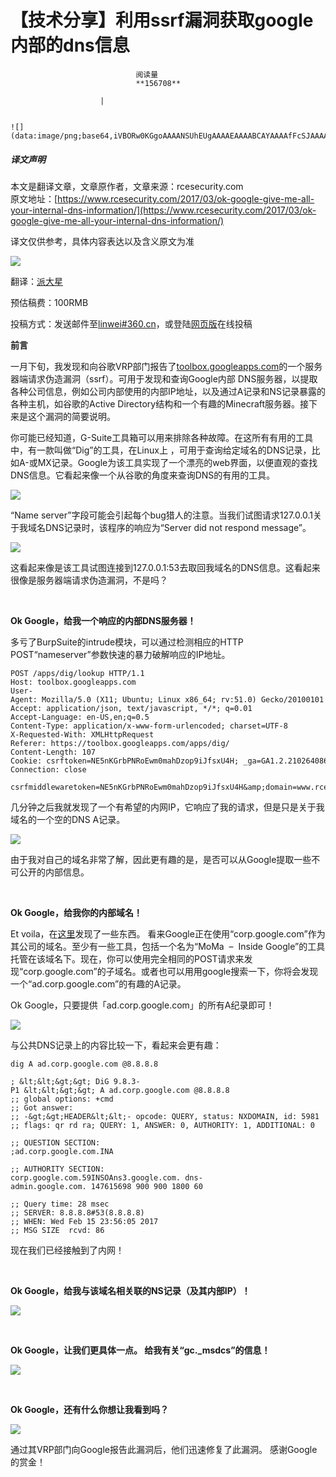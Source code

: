 
# 【技术分享】利用ssrf漏洞获取google内部的dns信息


                                阅读量   
                                **156708**
                            
                        |
                        
                                                                                                                                    ![](data:image/png;base64,iVBORw0KGgoAAAANSUhEUgAAAAEAAAABCAYAAAAfFcSJAAAAAXNSR0IArs4c6QAAAARnQU1BAACxjwv8YQUAAAAJcEhZcwAADsQAAA7EAZUrDhsAAAANSURBVBhXYzh8+PB/AAffA0nNPuCLAAAAAElFTkSuQmCC)
                                                                                            



##### 译文声明

本文是翻译文章，文章原作者，文章来源：rcesecurity.com
                                <br>原文地址：[https://www.rcesecurity.com/2017/03/ok-google-give-me-all-your-internal-dns-information/](https://www.rcesecurity.com/2017/03/ok-google-give-me-all-your-internal-dns-information/)

译文仅供参考，具体内容表达以及含义原文为准



[![](./img/85615/t01fe5a52a590e64c30.jpg)](./img/85615/t01fe5a52a590e64c30.jpg)

翻译：[派大星](http://bobao.360.cn/member/contribute?uid=1009682630)

预估稿费：100RMB

投稿方式：发送邮件至[linwei#360.cn](mailto:linwei@360.cn)，或登陆[网页版](http://bobao.360.cn/contribute/index)在线投稿



**前言**

一月下旬，我发现和向谷歌VRP部门报告了[toolbox.googleapps.com](https://toolbox.googleapps.com/)的一个服务器端请求伪造漏洞（ssrf）。可用于发现和查询Google内部 DNS服务器，以提取各种公司信息，例如公司内部使用的内部IP地址，以及通过A记录和NS记录暴露的各种主机，如谷歌的Active Directory结构和一个有趣的Minecraft服务器。接下来是这个漏洞的简要说明。

你可能已经知道，G-Suite工具箱可以用来排除各种故障。在这所有有用的工具中，有一款叫做“Dig”的工具，在Linux上 ，可用于查询给定域名的DNS记录，比如A-或MX记录。Google为该工具实现了一个漂亮的web界面，以便直观的查找DNS信息。它看起来像一个从谷歌的角度来查询DNS的有用的工具。

[![](./img/85615/t013b5d807cd3e67230.png)](./img/85615/t013b5d807cd3e67230.png)

“Name server”字段可能会引起每个bug猎人的注意。当我们试图请求127.0.0.1关于我域名DNS记录时，该程序的响应为“Server did not respond message”。

[![](./img/85615/t01d820e317dee943f3.png)](./img/85615/t01d820e317dee943f3.png)

这看起来像是该工具试图连接到127.0.0.1:53去取回我域名的DNS信息。这看起来很像是服务器端请求伪造漏洞，不是吗？

<br>

**Ok Google，给我一个响应的内部DNS服务器！**

多亏了BurpSuite的intrude模块，可以通过检测相应的HTTP　POST“nameserver”参数快速的暴力破解响应的IP地址。

```
POST /apps/dig/lookup HTTP/1.1
Host: toolbox.googleapps.com
User-Agent: Mozilla/5.0 (X11; Ubuntu; Linux x86_64; rv:51.0) Gecko/20100101 Firefox/51.0
Accept: application/json, text/javascript, */*; q=0.01
Accept-Language: en-US,en;q=0.5
Content-Type: application/x-www-form-urlencoded; charset=UTF-8
X-Requested-With: XMLHttpRequest
Referer: https://toolbox.googleapps.com/apps/dig/
Content-Length: 107
Cookie: csrftoken=NE5nKGrbPNRoEwm0mahDzop9iJfsxU4H; _ga=GA1.2.2102640869.1486420030; _gat=1
Connection: close
 
csrfmiddlewaretoken=NE5nKGrbPNRoEwm0mahDzop9iJfsxU4H&amp;domain=www.rcesecurity.com&amp;nameserver=§127.0.0.1§&amp;typ=a
```

几分钟之后我就发现了一个有希望的内网IP，它响应了我的请求，但是只是关于我域名的一个空的DNS A记录。

[![](./img/85615/t0180b609a40ee16351.png)](./img/85615/t0180b609a40ee16351.png)

由于我对自己的域名非常了解，因此更有趣的是，是否可以从Google提取一些不可公开的内部信息。

<br>

**Ok Google，给我你的内部域名！**

Et voila，在[这里](https://news.ycombinator.com/from?site=corp.google.com)发现了一些东西。 看来Google正在使用“corp.google.com”作为其公司的域名。至少有一些工具，包括一个名为“MoMa  –  Inside Google”的工具托管在该域名下。现在，你可以使用完全相同的POST请求来发现“corp.google.com”的子域名。或者也可以用用google搜索一下，你将会发现一个“ad.corp.google.com”的有趣的A记录。

Ok Google，只要提供「ad.corp.google.com」的所有A纪录即可！

[![](./img/85615/t016fb66ab45f0df524.png)](./img/85615/t016fb66ab45f0df524.png)

与公共DNS记录上的内容比较一下，看起来会更有趣：

```
dig A ad.corp.google.com @8.8.8.8
 
; &lt;&lt;&gt;&gt; DiG 9.8.3-P1 &lt;&lt;&gt;&gt; A ad.corp.google.com @8.8.8.8
;; global options: +cmd
;; Got answer:
;; -&gt;&gt;HEADER&lt;&lt;- opcode: QUERY, status: NXDOMAIN, id: 5981
;; flags: qr rd ra; QUERY: 1, ANSWER: 0, AUTHORITY: 1, ADDITIONAL: 0
 
;; QUESTION SECTION:
;ad.corp.google.com.INA
 
;; AUTHORITY SECTION:
corp.google.com.59INSOAns3.google.com. dns-admin.google.com. 147615698 900 900 1800 60
 
;; Query time: 28 msec
;; SERVER: 8.8.8.8#53(8.8.8.8)
;; WHEN: Wed Feb 15 23:56:05 2017
;; MSG SIZE  rcvd: 86
```

现在我们已经接触到了内网！

<br>

**Ok Google，给我与该域名相关联的NS记录（及其内部IP）！**

[![](./img/85615/t019f52848839d6210c.png)](./img/85615/t019f52848839d6210c.png)

<br>

**Ok Google，让我们更具体一点。 给我有关“gc._msdcs”的信息！**

[![](./img/85615/t01cbdaf7878145295a.png)](./img/85615/t01cbdaf7878145295a.png)

<br>

**Ok Google，还有什么你想让我看到吗？**

[![](./img/85615/t01545c88fc1e475ce4.png)](./img/85615/t01545c88fc1e475ce4.png)

通过其VRP部门向Google报告此漏洞后，他们迅速修复了此漏洞。 感谢Google的赏金！
